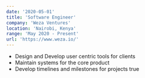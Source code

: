 ```yaml
---
date: '2020-05-01'
title: 'Software Engineer'
company: 'Weza Ventures'
location: 'Nairobi, Kenya'
range: 'May 2020 - Present'
url: 'https://www.weza.io/'
---
```


-   Design and Develop user centric tools for clients
-   Maintain systems for the core product
-   Develop timelines and milestones for projects
    true
